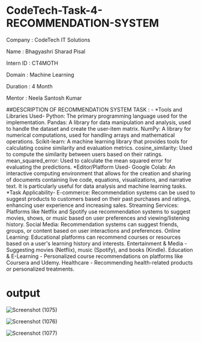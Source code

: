 # CodeTech-Task-4-RECOMMENDATION-SYSTEM

Company : CodeTech IT Solutions

Name : Bhagyashri Sharad Pisal

Intern ID : CT4MOTH

Domain : Machine Learning

Duration : 4 Month

Mentor : Neela Santosh Kumar

##DESCRIPTION OF RECOMMENDATION SYSTEM TASK : - *Tools and Libraries Used- Python: The primary programming language used for the implementation. Pandas: A library for data manipulation and analysis, used to handle the dataset and create the user-item matrix. NumPy: A library for numerical computations, used for handling arrays and mathematical operations. Scikit-learn: A machine learning library that provides tools for calculating cosine similarity and evaluation metrics. cosine_similarity: Used to compute the similarity between users based on their ratings. mean_squared_error: Used to calculate the mean squared error for evaluating the predictions. *Editor/Platform Used- Google Colab: An interactive computing environment that allows for the creation and sharing of documents containing live code, equations, visualizations, and narrative text. It is particularly useful for data analysis and machine learning tasks. *Task Applicability- E-commerce: Recommendation systems can be used to suggest products to customers based on their past purchases and ratings, enhancing user experience and increasing sales. Streaming Services: Platforms like Netflix and Spotify use recommendation systems to suggest movies, shows, or music based on user preferences and viewing/listening history. Social Media: Recommendation systems can suggest friends, groups, or content based on user interactions and preferences. Online Learning: Educational platforms can recommend courses or resources based on a user's learning history and interests. Entertainment & Media - Suggesting movies (Netflix), music (Spotify), and books (Kindle). Education & E-Learning - Personalized course recommendations on platforms like Coursera and Udemy. Healthcare - Recommending health-related products or personalized treatments.

# output

![Screenshot (1075)](https://github.com/user-attachments/assets/9ced492d-67ce-4455-98da-37f812943049)


![Screenshot (1076)](https://github.com/user-attachments/assets/958e2097-d938-439d-97a6-f7b9e47a8f9c)


![Screenshot (1077)](https://github.com/user-attachments/assets/967b08de-3656-43e0-8b06-9655a5fa9113)


